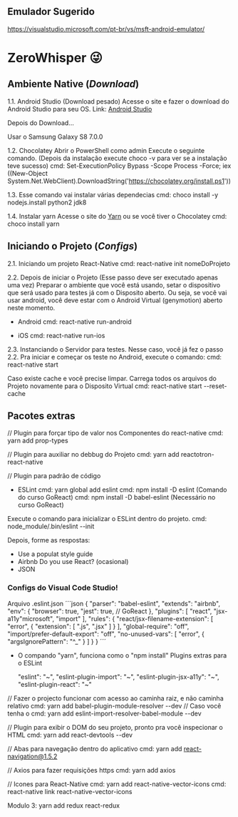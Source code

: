 ## Emulador Sugerido

https://visualstudio.microsoft.com/pt-br/vs/msft-android-emulator/

# ZeroWhisper :stuck_out_tongue_winking_eye:

## Ambiente Native (*Download*)

1.1. Android Studio (Download pesado)
Acesse o site e fazer o download do Android Studio para seu OS.
Link: [Android Studio](https://developer.android.com/studio/)

Depois do Download...

Usar o Samsung Galaxy S8 7.0.0

1.2. Chocolatey
Abrir o PowerShell como admin
Execute o seguinte comando. (Depois da instalação execute choco -v para ver se a instalação teve sucesso)
cmd: Set-ExecutionPolicy Bypass -Scope Process -Force; iex ((New-Object System.Net.WebClient).DownloadString('https://chocolatey.org/install.ps1'))

1.3. Esse comando vai instalar várias dependecias
cmd: choco install -y nodejs.install python2 jdk8


1.4. Instalar yarn
Acesse o site do [Yarn](https://yarnpkg.com/lang/en/docs/install/#windows-stable) ou se você tiver o Chocolatey
cmd: choco install yarn

## Iniciando o Projeto (*Configs*)

2.1. Iniciando um projeto React-Native
cmd: react-native init nomeDoProjeto

2.2. Depois de iniciar o Projeto (Esse passo deve ser executado apenas uma vez)
Preparar o ambiente que você está usando, setar o dispositivo que será usado para testes já com o Disposito aberto.
Ou seja, se você vai usar android, você deve estar com o Android Virtual (genymotion) aberto neste momento.

* Android
cmd: react-native run-android

* iOS
cmd: react-native run-ios

2.3. Instanciando o Servidor para testes. Nesse caso, você já fez o passo 2.2.
Pra iniciar e começar os teste no Android, execute o comando:
cmd: react-native start

Caso existe cache e você precise limpar. Carrega todos os arquivos do Projeto novamente para o Disposito Virtual
cmd: react-native start --reset-cache

## Pacotes extras

// Plugin para forçar tipo de valor nos Componentes do react-native
cmd: yarn add prop-types

// Plugin para auxiliar no debbug do Projeto
cmd: yarn add reactotron-react-native


// Plugin para padrão de código
* ESLint
cmd: yarn global add eslint
cmd: npm install -D eslint (Comando do curso GoReact)
cmd: npm install -D babel-eslint (Necessário no curso GoReact)

Execute o comando para inicializar o ESLint dentro do projeto.
cmd: node_module/.bin/eslint --init

Depois, forme as respostas:
- Use a populat style guide
- Airbnb
Do you use React? (ocasional)
- JSON

### Configs do Visual Code Studio!

Arquivo .eslint.json
´´´json
{
  "parser": "babel-eslint",
  "extends": "airbnb",
  "env": {
	"browser": true,
	"jest": true, // GoReact
  },
  "plugins": [
	"react",
	"jsx-a11y"microsoft",
	"import"
  ],
  "rules": {
    "react/jsx-filename-extension": [
	"error",
	{
	  "extension": [
	    ".js",
		".jsx"
	  ]
	}
	],
	"global-require": "off",
	"import/prefer-default-export": "off",
	"no-unused-vars": [
	  "error", 
	  {
	    "argsIgnorePattern": "^_"
	  }
	]
  }
}
´´´


* O compando "yarn", funciona como o "npm install"
Plugins extras para o ESLint

    "eslint": "~",
    "eslint-plugin-import": "~",
    "eslint-plugin-jsx-a11y": "~",
    "eslint-plugin-react": "~"

// Fazer o projecto funcionar com acesso ao caminha raiz, e não caminha relativo
cmd: yarn add babel-plugin-module-resolver --dev
// Caso você tenha o 
cmd: yarn add eslint-import-resolver-babel-module --dev 

// Plugin para exibir o DOM do seu projeto, pronto pra você inspecionar o HTML
cmd: yarn add react-devtools --dev

// Abas para navegação dentro do aplicativo
cmd: yarn add react-navigation@1.5.2

// Axios para fazer requisições https
cmd: yarn add axios

// Icones para React-Native
cmd: yarn add react-native-vector-icons
cmd: react-native link react-native-vector-icons


Modulo 3:
yarn add redux react-redux
